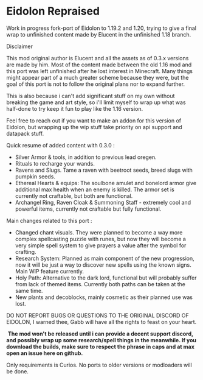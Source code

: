 # Eidolon Repraised

Work in progress fork-port of Eidolon to 1.19.2 and 1.20, trying to give a final wrap to unfinished content made by Elucent in the unfinished 1.18 branch.

Disclaimer

This mod original author is Elucent and all the assets as of 0.3.x versions are made by him. Most of the content made between the old 1.16 mod and this port was left unfinished after he lost interest in Minecraft. Many things might appear part of a much greater scheme because they were, but the goal of this port is not to follow the original plans nor to expand further.

This is also because i can't add significant stuff on my own without breaking the game and art style, so i'll limit myself to wrap up what was half-done to try keep it fun to play like the 1.16 version.

Feel free to reach out if you want to make an addon for this version of Eidolon, but wrapping up the wip stuff take priority on api support and datapack stuff.


Quick resume of added content with 0.3.0 :

- Silver Armor & tools, in addition to previous lead oregen.
- Rituals to recharge your wands.
- Ravens and Slugs. Tame a raven with beetroot seeds, breed slugs with pumpkin seeds. 
- Ethereal Hearts & equips: The soulbone amulet and bonelord armor give additional max health when an enemy is killed. The armor set is currently not craftable, but both are functional.
- Archangel Ring, Raven Cloak & Summoning Staff - extremely cool and powerful items, currently not craftable but fully functional.
 

Main changes related to this port :

- Changed chant visuals. They were planned to become a way more complex spellcasting puzzle with runes, but now they will become a very simple spell system to give prayers a value after the symbol for crafting.
- Research System: Planned as main component of the new progression, now it will be just a way to discover new spells using the known signs. Main WIP feature currently.
- Holy Path: Alternative to the dark lord, functional but will probably suffer from lack of themed items. Currently both paths can be taken at the same time.
- New plants and decoblocks, mainly cosmetic as their planned use was lost. 
 

DO NOT REPORT BUGS OR QUESTIONS TO THE ORIGINAL DISCORD OF EIDOLON, I warned thee, Gabb will have all the rights to feast on your heart.

 **The mod won't be released until i can provide a decent support discord, and possibly wrap up some research/spell things in the meanwhile. If you download the builds, make sure to respect the phrase in caps and at max open an issue here on github.**

Only requirements is Curios. No ports to older versions or modloaders will be done.
